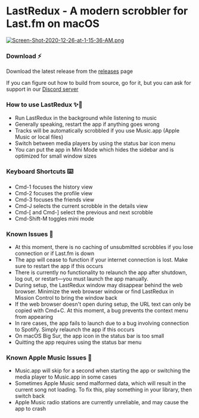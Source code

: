 # LastRedux - A modern scrobbler for Last.fm on macOS

[![Screen-Shot-2020-12-26-at-1-15-36-AM.png](https://i.postimg.cc/C5gJ1FM8/Screen-Shot-2020-12-26-at-1-15-36-AM.png)](https://postimg.cc/TLtnNvD2)

### Download ⚡️

Download the latest release from the [releases](https://github.com/LastRedux/LastRedux/releases) page

If you can figure out how to build from source, go for it, but you can ask for support in our [Discord server](https://discord.gg/DMCE4kV3kk)

### How to use LastRedux ✨🦄
- Run LastRedux in the background while listening to music
- Generally speaking, restart the app if anything goes wrong
- Tracks will be automatically scrobbled if you use Music.app (Apple Music or local files)
- Switch between media players by using the status bar icon menu
- You can put the app in Mini Mode which hides the sidebar and is optimized for small window sizes

### Keyboard Shortcuts ⌨️

- Cmd-1 focuses the history view
- Cmd-2 focuses the profile view
- Cmd-3 focuses the friends view
- Cmd-J selects the current scrobble in the details view
- Cmd-[ and Cmd-] select the previous and next scrobble
- Cmd-Shift-M toggles mini mode

### Known Issues 🚨

- At this moment, there is no caching of unsubmitted scrobbles if you lose connection or if Last.fm is down
- The app will cease to function if your internet connection is lost. Make sure to restart the app if this occurs
- There is currently no functionality to relaunch the app after shutdown, log out, or restart—you must launch the app manually.
- During setup, the LastRedux window may disappear behind the web browser. Minimize the web browser window or find LastRedux in Mission Control to bring the window back
- If the web browser doesn't open during setup, the URL text can only be copied with Cmd+C. At this moment, a bug prevents the context menu from appearing
- In rare cases, the app fails to launch due to a bug involving connection to Spotify. Simply relaunch the app if this occurs
- On macOS Big Sur, the app icon in the status bar is too small
- Quitting the app requires using the status bar menu

### Known Apple Music Issues 🍎

- Music.app will skip for a second when starting the app or switching the media player to Music.app in some cases
- Sometimes Apple Music send malformed data, which will result in the current song not loading. To fix this, play something in your library, then switch back
- Apple Music radio stations are currently unreliable, and may cause the app to crash
